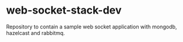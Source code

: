 # web-socket-stack-dev
Repository to contain a sample web socket application with mongodb, hazelcast and rabbitmq.
